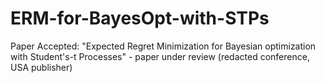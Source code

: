 # ERM-for-BayesOpt-with-STPs
Paper Accepted: "Expected Regret Minimization for Bayesian optimization with Student's-t Processes" - paper under review (redacted conference, USA publisher)
